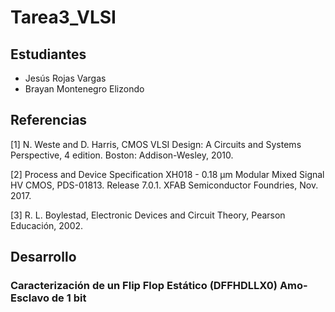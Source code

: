 # Tarea3_VLSI

## Estudiantes
- Jesús Rojas Vargas
- Brayan Montenegro Elizondo

## Referencias
[1] N. Weste and D. Harris, CMOS VLSI Design: A Circuits and Systems Perspective, 4 edition. Boston: Addison-Wesley, 2010.

[2] Process and Device Specification XH018 - 0.18 μm  Modular Mixed Signal HV CMOS, PDS-01813. Release 7.0.1. XFAB Semiconductor Foundries, Nov. 2017.

[3] R. L. Boylestad, Electronic Devices and Circuit Theory, Pearson Educación, 2002.

## Desarrollo

### Caracterización de un Flip Flop Estático (DFFHDLLX0) Amo-Esclavo de 1 bit
